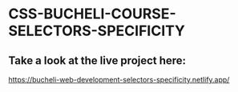 # CSS-BUCHELI-COURSE-SELECTORS-SPECIFICITY

## Take a look at the live project here:
https://bucheli-web-development-selectors-specificity.netlify.app/
